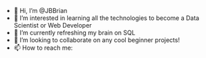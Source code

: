 - 👋 Hi, I’m @JBBrian
- 👀 I’m interested in learning all the technologies to become a Data Scientist or Web Developer
- 🌱 I’m currently refreshing my brain on SQL
- 💞️ I’m looking to collaborate on any cool beginner projects!
- 📫 How to reach me: 

<!---
JBBrian/JBBrian is a ✨ special ✨ repository because its `README.md` (this file) appears on your GitHub profile.
You can click the Preview link to take a look at your changes.
--->
